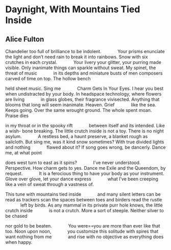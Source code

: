 # Daynight, With Mountains Tied Inside
## Alice Fulton
Chandelier too full of brilliance to be indolent.
            Your prisms enunciate the light
and don’t need rain to break it into rainbows.
Snow with six crutches in each crystal.
            Your livery your glitter, your purring
made visible. Only inanimate things can sparkle
without sweat. My spinet, the threat of music
            in its depths and miniature busts of men composers
carved of time on top. The hollow bench

held sheet music. Sing me
            Charm Gets In Your Eyes. I hear you best
when undistracted by your body. In headspace
technology, where flowers are living
            in glass globes, their fragrance vivisected.
Anything that blooms that long
will seem inanimate. Heaven. Grief
            like the sea. Keeps going. Over the same wrought
ground. The whole spent moan. Praise dies

in my throat or in the spooky rift
            between itself and its intended. Like a wish-
bone breaking. The little crutch inside
is not a toy. There is no night asylum.
            A restless bed, a haunt preserve,
a blanket rough as sailcloth. But sing me, was it kind
snow sometimes? With true divided lights and nothing
            flawed about it? If song goes wrong,
be dancerly. Dance me, at what point

does west turn to east as it spins?
            I’ve never understood. Perspective.
How charm gets to yes. Dance me Exile
and the Queendom, by request.
            It is a ferocious thing
to have your body as your instrument.
Glove over glove, let your dance express
            what I’ve been creeping like a vein of sweat
through a vastness of.

This tune with mountains tied inside
            and many silent letters
can be read as trackers scan the spaces
between toes and birders read the rustle
            left by birds. As any mammal
in its private purr hole knows,
the little crutch inside
            is not a crutch. More a sort of
steeple. Neither silver to be chased

nor gold to be beaten.
            You were==you are
more than ever like that too.
Noon upon noon,
            you customize this solitude
with spires
that want nothing from me
            and rise with no objective
as everything does when happy.